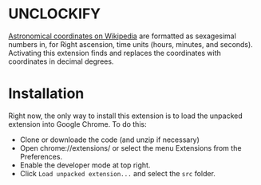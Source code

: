 UNCLOCKIFY
==========

[Astronomical coordinates on Wikipedia](https://en.wikipedia.org/wiki/Andromeda_Galaxy) are formatted as sexagesimal numbers in, for Right ascension, time units (hours, minutes, and seconds). Activating this extension finds and replaces the coordinates with coordinates in decimal degrees.

Installation
============

Right now, the only way to install this extension is to load the unpacked extension into Google Chrome. To do this:

* Clone or downloade the code (and unzip if necessary)
* Open chrome://extensions/ or select the menu Extensions from the Preferences.
* Enable the developer mode at top right.
* Click `Load unpacked extension...` and select the `src` folder.
